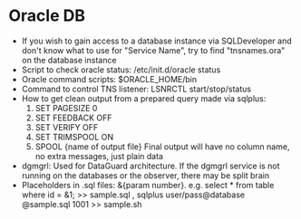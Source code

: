 # Oracle DB

- If you wish to gain access to a database instance via SQLDeveloper and don't know what to use for "Service Name", try to find "tnsnames.ora" on the database instance
- Script to check oracle status: /etc/init.d/oracle status
- Oracle command scripts: $ORACLE_HOME/bin
- Command to control TNS listener: LSNRCTL start/stop/status
- How to get clean output from a prepared query made via sqlplus:
    1. SET PAGESIZE 0
    2. SET FEEDBACK OFF
    3. SET VERIFY OFF
    4. SET TRIMSPOOL ON
    5. SPOOL {name of output file}
    Final output will have no column name, no extra messages, just plain data
- dgmgrl: Used for DataGuard architecture. If the dgmgrl service is not running on the databases or the observer, there may be split brain
- Placeholders in .sql files: &{param number}. e.g. select * from table where id = &1; >> sample.sql , sqlplus user/pass@database @sample.sql 1001 >> sample.sh